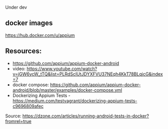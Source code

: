 Under dev

## docker images

https://hub.docker.com/u/appium


## Resources:
- https://github.com/appium/appium-docker-android
- video: https://www.youtube.com/watch?v=jGW6ycW_tTQ&list=PLRdSclUtJDYXFVU37NEqh4KkT78BLqjcG&index=7
- docker compose: https://github.com/appium/appium-docker-android/blob/master/examples/docker-compose.yml
- Dockerizing Appium Tests - https://medium.com/testvagrant/dockerizing-appium-tests-c9696809afec

Source: https://dzone.com/articles/running-android-tests-in-docker?fromrel=true

